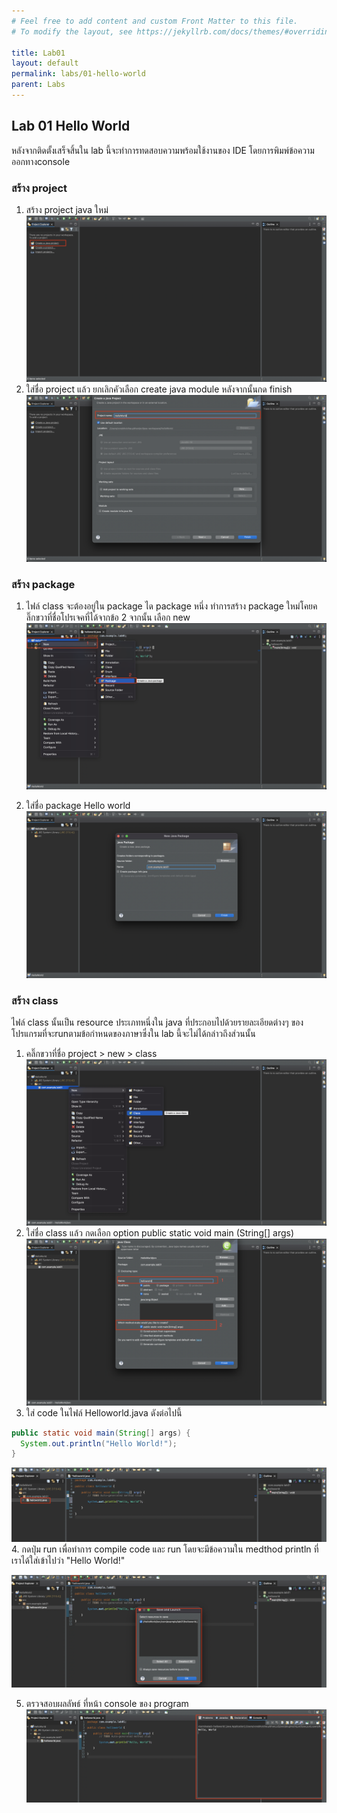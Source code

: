 ```yaml
---
# Feel free to add content and custom Front Matter to this file.
# To modify the layout, see https://jekyllrb.com/docs/themes/#overriding-theme-defaults

title: Lab01
layout: default
permalink: labs/01-hello-world
parent: Labs
---
```

## Lab 01 Hello World
หลังจากติดตั้งเสร็จสิ้นใน lab นี้จะทำการทดสอบความพร้อมใช้งานของ IDE โดยการพิมพ์ข้อความ ออกทางconsole
### สร้าง project
1. สร้าง project java ใหม่
   ![Java logo](../assets/img/lab01-01.png)
2. ใส่ชื่อ project แล้ว ยกเลิกคัวเลือก create java module หลังจากนั้นกด finish
   ![Java logo](../assets/img/lab01-02.png)
### สร้าง package
1. ไฟล์ class จะต้องอยู่ใน package ได package หนึ่ง ทำการสร้าง package ใหม่โคยคลิ๊กขวาที่ชื่อโปรเจคที่ได้จากข้อ 2 จากนั้น เลือก new
   ![Java logo](../assets/img/lab01-03.png)

2. ใส่ชื่อ package Hello world
   ![Java logo](../assets/img/lab01-04.png)

### สร้าง class
 ไฟล์ class นั้นเป็น resource ประเภทหนึ่งใน java ที่ประกอบไปด้วยรายละเอียดต่างๆ ของโปรแกรมที่จะrunตามข้อกำหนดของภาษาซึ่งใน lab นี้จะไม่ได้กล่าวถึงส่วนนั้น
1. คลิ๊กขวาที่ชื่อ project > new > class
   ![Java logo](../assets/img/lab01-05.png)
2. ใส่ชื่อ class แล้ว กดเลือก option public static void main (String[] args)
   ![Java logo](../assets/img/lab01-06.png)
3. ใส่ code ในไฟล์ Helloworld.java ดังต่อไปนี้
```java
public static void main(String[] args) {
  System.out.println("Hello World!");
}
```
 ![Java logo](../assets/img/lab01-07.png)
4. กดปุ่ม run เพื่อทำการ compile code และ run โดยจะมีข้อความใน medthod println ที่เราได้ใส่เข้าไปว่า "Hello World!"

 ![Java logo](../assets/img/lab01-08.png)

5. ตรวจสอบผลลัพธ์ ที่หน้า console ของ program
 ![Java logo](../assets/img/lab01-09.png)
